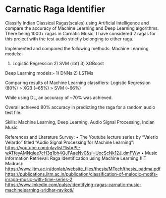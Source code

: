 # Carnatic Raga Identifier
Classify Indian Classical Ragas(scales) using Artificial Intelligence and compare the accuracy of Machine Learning and Deep Learning algorithms. There being 1000+ ragas in Carnatic Music, I have considered 2 ragas for this project with the test audio strictly belonging to either raga. 

Implemented and compared the following methods: 
Machine Learning models:- 
1) Logistic Regression 2) SVM (rbf) 3) XGBoost

Deep Learning models:- 1) DNNs 2) LSTMs 

Comparing results of Machine Learning classifiers: Logistic Regression (80%) > XGB (~65%) > SVM (~66%) 

While using DL, an accuracy of ~70% was achieved.

Overall achieved 80% accuracy in predicting the raga for a random audio test file. 

Skills: Machine Learning, Deep Learning, Audio Signal Processing, Indian Music

References and Literature Survey:
• The Youtube lecture series by “Valerio Velardo” titled “Audio Signal Processing
for Machine Learning”: https://youtube.com/playlist?list=PL-wATfeyAMNqIee7cH3q1bh4QJFAaeNv0&si=UocScNk12J_dmFWw 
• Music Information Retrieval: Raga Identification using Machine Learning (IIT
Madras):
https://www.iitm.ac.in/donlab/website_files/thesis/MTech/thesis_padma.pdf
https://publications.iitm.ac.in/publication/classification-of-melodic-motifs-inraga-music-with-time-series-2
https://www.linkedin.com/pulse/identifying-ragas-carnatic-music-machinelearning-sridhar-ravikoti/
